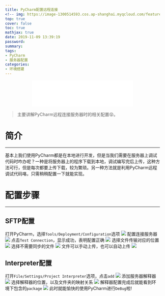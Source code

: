 ```yaml
---
title: PyCharm配置远程连接
<!-- img: https://image-1300514593.cos.ap-shanghai.myqcloud.com/featureimages/8.jpg -->
top: true
cover: false
toc: true
mathjax: true
date: 2019-11-09 13:39:19
password:
summary:
tags:
- PyCharm
- 服务器配置
categories:
- 环境搭建
---
```

<div align="middle"><iframe frameborder="no" border="0" marginwidth="0" marginheight="0" width=330 height=86 src="//music.163.com/outchain/player?type=2&id=27588021&auto=1&height=66"></iframe></div>

>主要讲解PyCharm远程连接服务器时的相关配置😝。

# 简介
---
基本上我们使用PyCharm都是在本地进行开发，但是当我们需要在服务器上调试代码时咋办呢？一种是将服务器上的程序下载到本地，调试编写完后上传，这种方法可行，但是每次都要上传下载，较为繁琐。另一种方法就是利用PyCharm远程调试代码咯，只需稍稍配置一下就能实现。

# 配置步骤
---
## SFTP配置
打开PyCharm，选择`Tools/Deployment/Configuration`选项
![](1.png)
配置连接服务器
![](2.png)
点击`Test Connection`，显示成功，表明配置正确
![](7.png)
选择文件传输对应的位置
![](3.png)
选择不需要同步的文件
![](4.png)
文件可以手动上传，也可以自动上传
![](10.png)

## Interpreter配置
打开`File/Settings/Project Interpreter`选项，点击`add`
![](5.png)
添加服务器解释器
![](6.png)
选择解释器的位置，以及文件夹的映射关系
![](8.png)
解释器配置完成后就能看到环境下包含的`package`
![](9.png)
此时就能愉快的使用PyCharm进行`DeBug`啦!